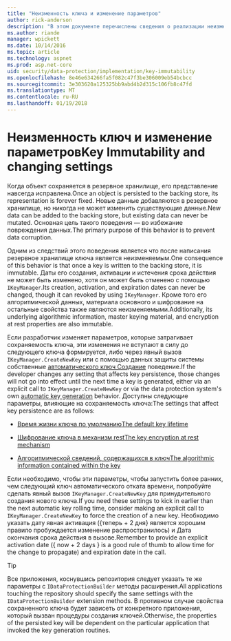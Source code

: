 ```yaml
---
title: "Неизменность ключа и изменение параметров"
author: rick-anderson
description: "В этом документе перечислены сведения о реализации неизменности защиты ключа API-интерфейсы данных ASP.NET Core."
ms.author: riande
manager: wpickett
ms.date: 10/14/2016
ms.topic: article
ms.technology: aspnet
ms.prod: asp.net-core
uid: security/data-protection/implementation/key-immutability
ms.openlocfilehash: 8e46e634266fa5f082c47f3be306009eb54bcbcc
ms.sourcegitcommit: 3e303620a125325bb9abd4b2d315c106fb8c47fd
ms.translationtype: MT
ms.contentlocale: ru-RU
ms.lasthandoff: 01/19/2018
---
```

# <a name="key-immutability-and-changing-settings"></a><span data-ttu-id="e9ff7-103">Неизменность ключ и изменение параметров</span><span class="sxs-lookup"><span data-stu-id="e9ff7-103">Key Immutability and changing settings</span></span>

<span data-ttu-id="e9ff7-104">Когда объект сохраняется в резервное хранилище, его представление навсегда исправлена.</span><span class="sxs-lookup"><span data-stu-id="e9ff7-104">Once an object is persisted to the backing store, its representation is forever fixed.</span></span> <span data-ttu-id="e9ff7-105">Новые данные добавляются в резервное хранилище, но никогда не может изменить существующие данные.</span><span class="sxs-lookup"><span data-stu-id="e9ff7-105">New data can be added to the backing store, but existing data can never be mutated.</span></span> <span data-ttu-id="e9ff7-106">Основная цель такого поведения — во избежание повреждения данных.</span><span class="sxs-lookup"><span data-stu-id="e9ff7-106">The primary purpose of this behavior is to prevent data corruption.</span></span>

<span data-ttu-id="e9ff7-107">Одним из следствий этого поведения является что после написания резервное хранилище ключа является неизменяемым.</span><span class="sxs-lookup"><span data-stu-id="e9ff7-107">One consequence of this behavior is that once a key is written to the backing store, it is immutable.</span></span> <span data-ttu-id="e9ff7-108">Даты его создания, активации и истечения срока действия не может быть изменено, хотя он может быть отменено с помощью `IKeyManager`.</span><span class="sxs-lookup"><span data-stu-id="e9ff7-108">Its creation, activation, and expiration dates can never be changed, though it can revoked by using `IKeyManager`.</span></span> <span data-ttu-id="e9ff7-109">Кроме того его алгоритмической данных, материала основного и шифрование на остальные свойства также являются неизменяемыми.</span><span class="sxs-lookup"><span data-stu-id="e9ff7-109">Additionally, its underlying algorithmic information, master keying material, and encryption at rest properties are also immutable.</span></span>

<span data-ttu-id="e9ff7-110">Если разработчик изменяет параметров, которые затрагивает сохраняемость ключа, эти изменения не вступают в силу до следующего ключа формируется, либо через явный вызов `IKeyManager.CreateNewKey` или с помощью данных защиты системы собственные [автоматического ключ Создание](key-management.md#data-protection-implementation-key-management) поведение.</span><span class="sxs-lookup"><span data-stu-id="e9ff7-110">If the developer changes any setting that affects key persistence, those changes will not go into effect until the next time a key is generated, either via an explicit call to `IKeyManager.CreateNewKey` or via the data protection system's own [automatic key generation](key-management.md#data-protection-implementation-key-management) behavior.</span></span> <span data-ttu-id="e9ff7-111">Доступны следующие параметры, влияющие на сохраняемость ключа:</span><span class="sxs-lookup"><span data-stu-id="e9ff7-111">The settings that affect key persistence are as follows:</span></span>

* [<span data-ttu-id="e9ff7-112">Время жизни ключа по умолчанию</span><span class="sxs-lookup"><span data-stu-id="e9ff7-112">The default key lifetime</span></span>](key-management.md#data-protection-implementation-key-management)

* [<span data-ttu-id="e9ff7-113">Шифрование ключа в механизм rest</span><span class="sxs-lookup"><span data-stu-id="e9ff7-113">The key encryption at rest mechanism</span></span>](key-encryption-at-rest.md#data-protection-implementation-key-encryption-at-rest)

* [<span data-ttu-id="e9ff7-114">Алгоритмической сведений, содержащихся в ключ</span><span class="sxs-lookup"><span data-stu-id="e9ff7-114">The algorithmic information contained within the key</span></span>](xref:security/data-protection/configuration/overview#changing-algorithms-with-usecryptographicalgorithms)

<span data-ttu-id="e9ff7-115">Если необходимо, чтобы эти параметры, чтобы запустить более ранних, чем следующий ключ автоматического отката времени, попробуйте сделать явный вызов `IKeyManager.CreateNewKey` для принудительного создания нового ключа.</span><span class="sxs-lookup"><span data-stu-id="e9ff7-115">If you need these settings to kick in earlier than the next automatic key rolling time, consider making an explicit call to `IKeyManager.CreateNewKey` to force the creation of a new key.</span></span> <span data-ttu-id="e9ff7-116">Необходимо указать дату явная активация ({теперь + 2 дня} является хорошим правило пробуждается изменение распространилось) и Дата окончания срока действия в вызове.</span><span class="sxs-lookup"><span data-stu-id="e9ff7-116">Remember to provide an explicit activation date ({ now + 2 days } is a good rule of thumb to allow time for the change to propagate) and expiration date in the call.</span></span>

>[!TIP]
> <span data-ttu-id="e9ff7-117">Все приложения, коснувшись репозитория следует указать те же параметры с `IDataProtectionBuilder` методы расширения.</span><span class="sxs-lookup"><span data-stu-id="e9ff7-117">All applications touching the repository should specify the same settings with the `IDataProtectionBuilder` extension methods.</span></span> <span data-ttu-id="e9ff7-118">В противном случае свойства сохраненного ключа будет зависеть от конкретного приложения, который вызван процедуры создания ключей.</span><span class="sxs-lookup"><span data-stu-id="e9ff7-118">Otherwise, the properties of the persisted key will be dependent on the particular application that invoked the key generation routines.</span></span>
